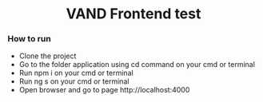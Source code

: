 <h1 align="center"width="400">VAND Frontend test</h1>

<h3>How to run</h3>
<ul>
    <li>Clone the project</li>
    <li>Go to the folder application using cd command on your cmd or terminal</li>
    <li>Run npm i on your cmd or terminal</li>
    <li>Run ng s on your cmd or terminal</li>
    <li>Open browser and go to page http://localhost:4000</li>
</ul>
